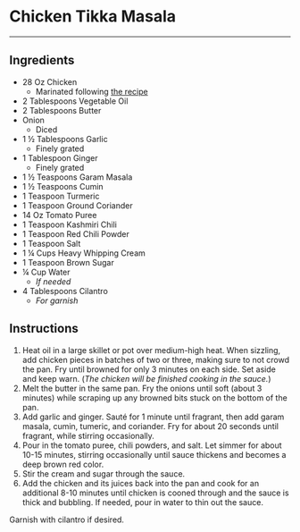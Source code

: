 # Chicken Tikka Masala
---
## Ingredients
- 28 Oz Chicken
  - Marinated following [the recipe](chicken-tikka-masala-marinade.md)
- 2 Tablespoons Vegetable Oil
- 2 Tablespoons Butter
- Onion
  - Diced
- 1 ½ Tablespoons Garlic
  - Finely grated
- 1 Tablespoon Ginger
  - Finely grated
- 1 ½ Teaspoons Garam Masala
- 1 ½ Teaspoons Cumin
- 1 Teaspoon Turmeric
- 1 Teaspoon Ground Coriander
- 14 Oz Tomato Puree
- 1 Teaspoon Kashmiri Chili
- 1 Teaspoon Red Chili Powder
- 1 Teaspoon Salt
- 1 ¼ Cups Heavy Whipping Cream
- 1 Teaspoon Brown Sugar
- ¼ Cup Water
  - _If needed_
- 4 Tablespoons Cilantro
  - _For garnish_

## Instructions
1. Heat oil in a large skillet or pot over medium-high heat. When sizzling, add chicken pieces in batches of two or three, making sure to not crowd the pan. Fry until browned for only 3 minutes on each side. Set aside and keep warn. (_The chicken will be finished cooking in the sauce._)
2. Melt the butter in the same pan. Fry the onions until soft (about 3 minutes) while scraping up any browned bits stuck on the bottom of the pan.
3. Add garlic and ginger. Sauté for 1 minute until fragrant, then add garam masala, cumin, tumeric, and coriander. Fry for about 20 seconds until fragrant, while stirring occasionally.
4. Pour in the tomato puree, chili powders, and salt. Let simmer for about 10-15 minutes, stirring occasionally until sauce thickens and becomes a deep brown red color.
5. Stir the cream and sugar through the sauce.
6. Add the chicken and its juices back into the pan and cook for an additional 8-10 minutes until chicken is cooned through and the sauce is thick and bubbling. If needed, pour in water to thin out the sauce.

Garnish with cilantro if desired.
